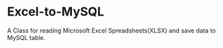 # Excel-to-MySQL
 A Class for reading Microsoft Excel Spreadsheets(XLSX) and save data to MySQL table.
